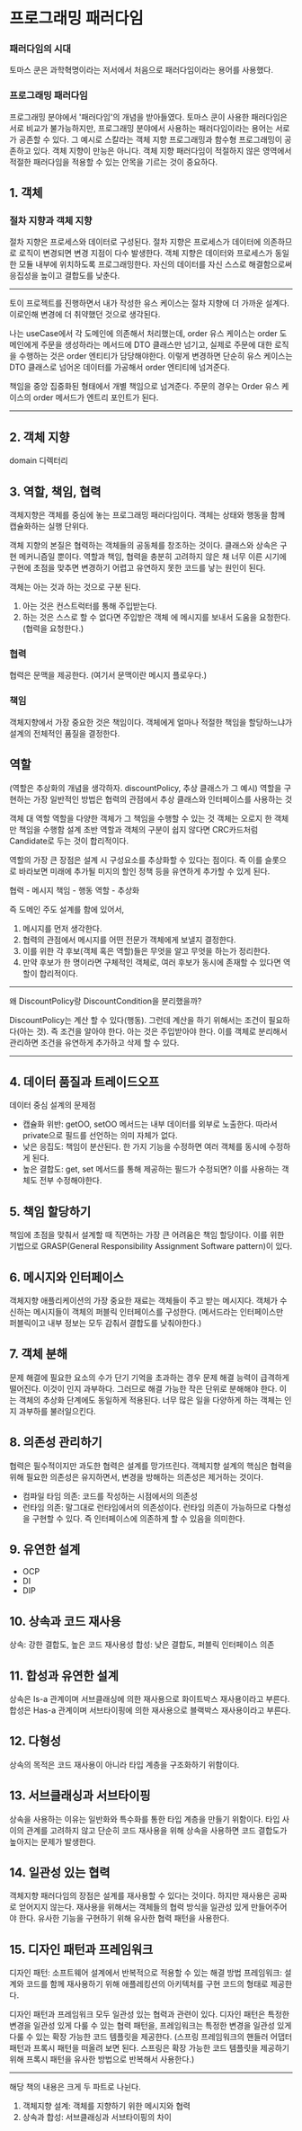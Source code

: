 # 프로그래밍 패러다임
### 패러다임의 시대
토마스 쿤은 과학혁명이라는 저서에서 처음으로 패러다임이라는 용어를 사용했다. 

### 프로그래밍 패러다임
프로그래밍 분야에서 '패러다임'의 개념을 받아들였다. 토마스 쿤이 사용한 패러다임은 서로 비교가 불가능하지만, 
프로그래밍 분야에서 사용하는 패러다임이라는 용어는 서로가 공존할 수 있다. 그 예시로 스칼라는 객체 지향 프로그래밍과 함수형 프로그래밍이 공존하고 있다.
객체 지향이 만능은 아니다. 객체 지향 패러다임이 적절하지 않은 영역에서 적절한 패러다임을 적용할 수 있는 안목을 기르는 것이 중요하다.


## 1. 객체
### 절차 지향과 객체 지향
절차 지향은 프로세스와 데이터로 구성된다. 절차 지향은 프로세스가 데이터에 의존하므로 로직이 변경되면 변경 지점이 다수 발생한다.
객체 지향은 데이터와 프로세스가 동일한 모듈 내부에 위치하도록 프로그래밍한다. 자신의 데이터를 자신 스스로 해결함으로써 응집성을 높이고 결합도를 낮춘다.

---
토이 프로젝트를 진행하면서 내가 작성한 유스 케이스는 절차 지향에 더 가까운 설계다. 이로인해 변경에 더 취약했던 것으로 생각된다.

나는 useCase에서 각 도메인에 의존해서 처리했는데, order 유스 케이스는 order 도메인에게 주문을 생성하라는 메서드에 DTO 클래스만 넘기고,
실제로 주문에 대한 로직을 수행하는 것은 order 엔티티가 담당해야한다. 이렇게 변경하면 단순히 유스 케이스는 DTO 클래스로 넘어온 데이터를 가공해서
order 엔티티에 넘겨준다.

책임을 중앙 집중화된 형태에서 개별 책임으로 넘겨준다. 주문의 경우는 Order 유스 케이스의 order 메서드가 엔트리 포인트가 된다.

---

## 2. 객체 지향
domain 디렉터리

## 3. 역할, 책임, 협력
객체지향은 객체를 중심에 놓는 프로그래밍 패러다임이다. 객체는 상태와 행동을 함께 캡슐화하는 실행 단위다.

객체 지향의 본질은 협력하는 객체들의 공동체를 창조하는 것이다. 클래스와 상속은 구현 메커니즘일 뿐이다. 역할과 책임, 협력을 충분히 고려하지 않은 채 너무 이른 시기에 구현에 초점을 맞추면 변경하기 어렵고 유연하지 못한 코드를 낳는 원인이 된다.

객체는 아는 것과 하는 것으로 구분 된다.
1. 아는 것은 컨스트럭터를 통해 주입받는다.
2. 하는 것은 스스로 할 수 없다면 주입받은 객체
에 메시지를 보내서 도움을 요청한다. (협력을 요청한다.)

### 협력
협력은 문맥을 제공한다. (여기서 문맥이란 메시지 플로우다.)

### 책임
객체지향에서 가장 중요한 것은 책임이다. 객체에게 얼마나 적절한 책임을 할당하느냐가 설계의 전체적인 품질을 결정한다.

## 역할
(역할은 추상화의 개념을 생각하자. discountPolicy, 추상 클래스가 그 예시)
역할을 구현하는 가장 일반적인 방법은 협력의 관점에서 추상 클래스와 인터페이스를 사용하는 것

객체 대 역할
역할을 다양한 객체가 그 책임을 수행할 수 있는 것
객체는 오로지 한 객체만 책임을 수행함
설계 초반 역할과 객체의 구분이 쉽지 않다면 CRC카드처럼 Candidate로 두는 것이 합리적이다.

역할의 가장 큰 장점은 설계 시 구성요소를 추상화할 수 있다는 점이다. 
즉 이를 슬롯으로 바라보면 미래에 추가될 미지의 할인 정책 등을 유연하게 추가할 수 있게 된다.

협력 - 메시지
책임 - 행동
역할 - 추상화

즉 도메인 주도 설계를 함에 있어서,
1. 메시지를 먼저 생각한다.
2. 협력의 관점에서 메시지를 어떤 전문가 객체에게 보낼지 결정한다.
3. 이를 위한 각 후보(객체 혹은 역할)들은 무엇을 알고 무엇을 하는가 정리한다.
4. 만약 후보가 한 명이라면 구체적인 객체로, 여러 후보가 동시에 존재할 수 있다면 역할이 합리적이다.
---

왜 DiscountPolicy랑 DiscountCondition을 분리했을까?

DiscountPolicy는 계산 할 수 있다(행동). 그런데 계산을 하기 위해서는
조건이 필요하다(아는 것). 즉 조건을 알아야 한다. 아는 것은 주입받아야 한다.
이를 객체로 분리해서 관리하면 조건을 유연하게 추가하고 삭제 할 수 있다.

---
## 4. 데이터 품질과 트레이드오프
데이터 중심 설계의 문제점
- 캡슐화 위반: getOO, setOO 메서드는 내부 데이터를 외부로 노출한다. 따라서 private으로 필드를 선언하는 의미 자체가 없다.
- 낮은 응집도: 책임이 분산된다. 한 가지 기능을 수정하면 여러 객체를 동시에 수정하게 된다.
- 높은 결합도: get, set 메서드를 통해 제공하는 필드가 수정되면? 이를 사용하는 객체도 전부 수정해야한다.

## 5. 책임 할당하기
책임에 초점을 맞춰서 설계할 때 직면하는 가장 큰 어려움은 책임 할당이다. 이를 위한 기법으로 GRASP(General Responsibility Assignment Software pattern)이 있다.

## 6. 메시지와 인터페이스
객체지향 애플리케이션의 가장 중요한 재료는 객체들이 주고 받는 메시지다. 객체가 수신하는 메시지들이 객체의 퍼블릭 인터페이스를 구성한다. 
(메서드라는 인터페이스만 퍼블릭이고 내부 정보는 모두 감춰서 결합도를 낮춰야한다.)

## 7. 객체 분해
문제 해결에 필요한 요소의 수가 단기 기억을 초과하는 경우 문제 해결 능력이 급격하게 떨어진다. 이것이 인지 과부하다. 그러므로 해결 가능한 작은 단위로 분해해야 한다. 이는 객체의 추상화 단계에도 동일하게 적용된다. 너무 많은 일을 다양하게 하는 객체는 인지 과부하를 불러일으킨다.

## 8. 의존성 관리하기
협력은 필수적이지만 과도한 협력은 설계를 망가뜨린다. 객체지향 설계의 핵심은 협력을 위해 필요한 의존성은 유지하면서, 변경을 방해하는 의존성은 제거하는 것이다.

- 컴파일 타임 의존: 코드를 작성하는 시점에서의 의존성
- 런타임 의존: 말그대로 런타임에서의 의존성이다. 런타임 의존이 가능하므로 다형성을 구현할 수 있다. 즉 인터페이스에 의존하게 할 수 있음을 의미한다.

## 9. 유연한 설계
- OCP
- DI
- DIP

## 10. 상속과 코드 재사용
상속: 강한 결합도, 높은 코드 재사용성
합성: 낮은 결합도, 퍼블릭 인터페이스 의존

## 11. 합성과 유연한 설계
상속은 Is-a 관계이며 서브클래싱에 의한 재사용으로 화이트박스 재사용이라고 부른다.
합성은 Has-a 관계이며 서브타이핑에 의한 재사용으로 블랙박스 재사용이라고 부른다.

## 12. 다형성
상속의 목적은 코드 재사용이 아니라 타입 계층을 구조화하기 위함이다.


## 13. 서브클래싱과 서브타이핑
상속을 사용하는 이유는 일반화와 특수화를 통한 타입 계층을 만들기 위함이다. 타입 사이의 관계를 고려하지 않고 단순히 코드 재사용을 위해 상속을 사용하면 코드 결합도가 높아지는 문제가 발생한다.

## 14. 일관성 있는 협력
객체지향 패러다임의 장점은 설계를 재사용할 수 있다는 것이다. 하지만 재사용은 공짜로 얻어지지 않는다. 재사용을 위해서는 객체들의 협력 방식을 일관성 있게 만들어주어야 한다. 유사한 기능을 구현하기 위해 유사한 협력 패턴을 사용한다.

## 15. 디자인 패턴과 프레임워크
디자인 패턴: 소프트웨어 설계에서 반복적으로 적용할 수 있는 해결 방법
프레임워크: 설계와 코드를 함께 재사용하기 위해 애플레킹션의 아키텍처를 구현 코드의 형태로 제공한다.

디자인 패턴과 프레임워크 모두 일관성 있는 협력과 관련이 있다. 디자인 패턴은 특정한 변경을 일관성 있게 다룰 수 있는 협력 패턴을, 프레임워크는 특정한 변경을 일관성 있게 다룰 수 있는 확장 가능한 코드 템플릿을 제공한다. (스프링 프레임워크의 핸들러 어댑터 패턴과 프록시 패턴을 떠올려 보면 된다. 스프링은 확장 가능한 코드 템플릿을 제공하기 위해 프록시 패턴을 유사한 방법으로 반복해서 사용한다.)

----

해당 책의 내용은 크게 두 파트로 나뉜다.
1. 객체지향 설계: 객체를 지향하기 위한 메시지와 협력
2. 상속과 합성: 서브클래싱과 서브타이핑의 차이